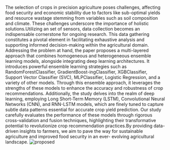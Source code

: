 The selection of crops in precision agriculture poses challenges, affecting food security and economic stability due to factors like sub-optimal yields and resource wastage stemming from variables such as soil composition and climate. These challenges underscore the importance of holistic solutions.Utilizing an set of sensors, data collection becomes an indispensable cornerstone for ongoing research. This data gathering constitutes a pivotal element in facilitating exhaustive analysis and supporting informed decision-making within the agricultural domain. Addressing the problem at hand, the paper proposes a multi-layered approach that combines homogeneous and heterogeneous ensemble learning models, alongside integrating deep learning architectures. It introduces powerful ensemble learning strategies such as RandomForestClassifier, GradientBoost-ingClassifier, XGBClassifier, Support Vector Classifier (SVC), MLPClassifier, Logistic Regression, and a variety of other models. Through this ensemble approach, it leverages the strengths of these models to enhance the accuracy and robustness of crop recommendations. Additionally, the study delves into the realm of deep learning, employing Long Short-Term Memory (LSTM), Convolutional Neural Networks (CNN), and RNN-LSTM models, which are finely tuned to capture subtle data patterns essential for accurate crop yield prediction. Our study carefully evaluates the performance of these models through rigorous cross-validation and fusion techniques, highlighting their transformative potential to revolutionize crop recommendation practices.By providing data-driven insights to farmers, we aim to pave the way for sustainable agriculture and improved food security in an ever- evolving agricultural landscape.
![proposed](https://github.com/user-attachments/assets/1015fa67-0565-4d92-a5db-313bd96a6017)
